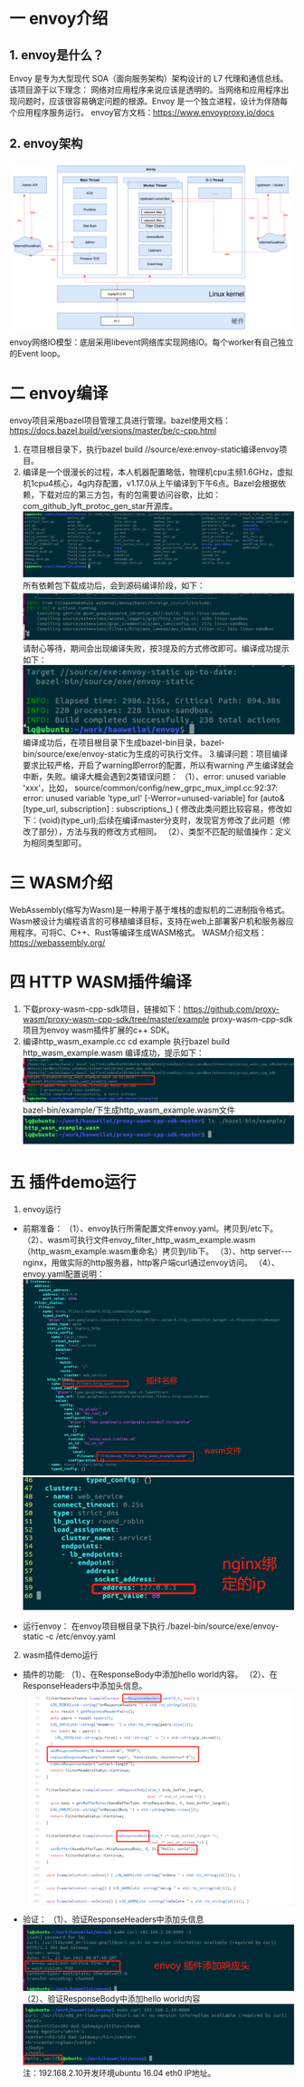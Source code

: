 # 一 envoy介绍
## 1. envoy是什么？
Envoy 是专为大型现代 SOA（面向服务架构）架构设计的 L7 代理和通信总线。该项目源于以下理念：
网络对应用程序来说应该是透明的。当网络和应用程序出现问题时，应该很容易确定问题的根源。Envoy 是一个独立进程，设计为伴随每个应用程序服务运行。
envoy官方文档：https://www.envoyproxy.io/docs
## 2. envoy架构
![image](https://github.com/liuqi-sun/Technologyblog/blob/main/envoy/media/envoy_start/envoy-architecture.png)
envoy网络IO模型：底层采用libevent网络库实现网络IO。每个worker有自己独立的Event loop。

# 二 envoy编译
envoy项目采用bazel项目管理工具进行管理。bazel使用文档：https://docs.bazel.build/versions/master/be/c-cpp.html

1. 在项目根目录下，执行bazel build //source/exe:envoy-static编译envoy项目。
2. 编译是一个很漫长的过程，本人机器配置略低，物理机cpu主频1.6GHz，虚拟机1cpu4核心，4g内存配置，v1.17.0从上午编译到下午6点。Bazel会根据依赖，下载对应的第三方包，有的包需要访问谷歌，比如：com_github_lyft_protoc_gen_star开源库。
![image](https://github.com/liuqi-sun/Technologyblog/blob/main/envoy/media/envoy_start/com_github_lyft_protoc_gen_star-lib.png)
所有依赖包下载成功后，会到源码编译阶段，如下：
![image](https://github.com/liuqi-sun/Technologyblog/blob/main/envoy/media/envoy_start/build_stage.png)
请耐心等待，期间会出现编译失败，按3提及的方式修改即可。编译成功提示如下：
![image](https://github.com/liuqi-sun/Technologyblog/blob/main/envoy/media/envoy_start/build_success.png)
编译成功后，在项目根目录下生成bazel-bin目录，bazel-bin/source/exe/envoy-static为生成的可执行文件。
3.编译问题：项目编译要求比较严格，开启了warning即error的配置，所以有warning 产生编译就会中断，失败。编译大概会遇到2类错误问题：
（1）、error: unused variable 'xxx'，比如，
source/common/config/new_grpc_mux_impl.cc:92:37: error: unused variable 'type_url' [-Werror=unused-variable] for (auto& [type_url, subscription] : subscriptions_) {
修改此类问题比较容易，修改如下：(void)(type_url);后续在编译master分支时，发现官方修改了此问题（修改了部分），方法与我的修改方式相同。
（2）、类型不匹配的赋值操作：定义为相同类型即可。 
# 三 WASM介绍
WebAssembly(缩写为Wasm)是一种用于基于堆栈的虚拟机的二进制指令格式。Wasm被设计为编程语言的可移植编译目标，支持在web上部署客户机和服务器应用程序。可将C、C++、Rust等编译生成WASM格式。
WASM介绍文档：https://webassembly.org/
# 四 HTTP WASM插件编译
1. 下载proxy-wasm-cpp-sdk项目，链接如下：https://github.com/proxy-wasm/proxy-wasm-cpp-sdk/tree/master/example
proxy-wasm-cpp-sdk项目为envoy wasm插件扩展的c++ SDK。
2. 编译http_wasm_example.cc
cd example
执行bazel build http_wasm_example.wasm
编译成功，提示如下：
![image](https://github.com/liuqi-sun/Technologyblog/blob/main/envoy/media/envoy_start/build_success1.png)
bazel-bin/example/下生成http_wasm_example.wasm文件
![image](https://github.com/liuqi-sun/Technologyblog/blob/main/envoy/media/envoy_start/wasm.png)
# 五 插件demo运行
1. envoy运行
- 前期准备：
（1）、envoy执行所需配置文件envoy.yaml。拷贝到/etc下。
（2）、wasm可执行文件envoy_filter_http_wasm_example.wasm（http_wasm_example.wasm重命名）拷贝到/lib下。
（3）、http server---nginx，用做实际的http服务器，http客户端curl通过envoy访问。
（4）、envoy.yaml配置说明：
![image](https://github.com/liuqi-sun/Technologyblog/blob/main/envoy/media/envoy_start/envoy_config.png)
![image](https://github.com/liuqi-sun/Technologyblog/blob/main/envoy/media/envoy_start/envoy_config1.png)

- 运行envoy：
  在envoy项目根目录下执行./bazel-bin/source/exe/envoy-static -c /etc/envoy.yaml
2. wasm插件demo运行
- 插件的功能:
 （1）、在ResponseBody中添加hello world内容。
 （2）、在ResponseHeaders中添加头信息。
 ![image](https://github.com/liuqi-sun/Technologyblog/blob/main/envoy/media/envoy_start/alter_responseheaders.png)
- 验证：
 （1）、验证ResponseHeaders中添加头信息
 ![image](https://github.com/liuqi-sun/Technologyblog/blob/main/envoy/media/envoy_start/verify_alter_responseheaders.png)
 （2）、验证ResponseBody中添加hello world内容
 ![image](https://github.com/liuqi-sun/Technologyblog/blob/main/envoy/media/envoy_start/verify_alter_responsebody.png)
注：192.168.2.10开发环境ubuntu 16.04 eth0 IP地址。
